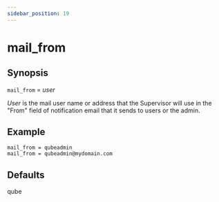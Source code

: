 ```yaml
---
sidebar_position: 19
---
```


# mail_from

## Synopsis

`mail_from` = _user_

_User_ is the mail user name or address that the Supervisor will use in the "From" field of notification email that it sends to users or the admin.

## Example

```
mail_from = qubeadmin  
mail_from = qubeadmin@mydomain.com
```

## Defaults

qube


